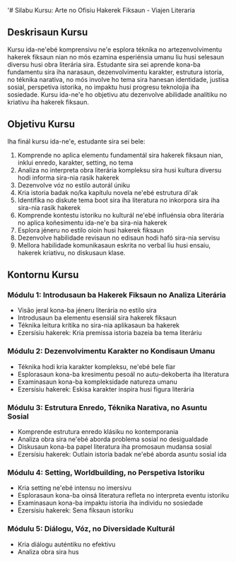 '# Silabu Kursu: Arte no Ofisiu Hakerek Fiksaun - Viajen Literaria 

## Deskrisaun Kursu

Kursu ida-ne'ebé komprensivu ne'e esplora téknika no artezenvolvimentu hakerek fiksaun nian no mós ezamina esperiénsia umanu liu husi selesaun diversu husi obra literária sira. Estudante sira sei aprende kona-ba fundamentu sira iha narasaun, dezenvolvimentu karakter, estrutura istoria, no téknika narativa, no mós involve ho tema sira hanesan identidade, justisa sosial, perspetiva istorika, no impaktu husi progresu teknolojia iha sosiedade. Kursu ida-ne'e ho objetivu atu dezenvolve abilidade analítiku no kriativu iha hakerek fiksaun.

## Objetivu Kursu

Iha finál kursu ida-ne'e, estudante sira sei bele:

1. Komprende no aplica elementu fundamentál sira hakerek fiksaun nian, inklui enredo, karakter, setting, no tema
2. Analiza no interpreta obra literária kompleksu sira husi kultura diversu hodi informa sira-nia rasik hakerek
3. Dezenvolve vóz no estilo autorál úniku
4. Kria istoria badak no/ka kapítulu novela ne'ebé estrutura di'ak
5. Identifika no diskute tema boot sira iha literatura no inkorpora sira iha sira-nia rasik hakerek
6. Komprende kontestu istoriku no kulturál ne'ebé influénsia obra literária no aplica koñesimentu ida-ne'e ba sira-nia hakerek
7. Esplora jéneru no estilo oioin husi hakerek fiksaun
8. Dezenvolve habilidade revisaun no edisaun hodi hafó sira-nia servisu
9. Mellora habilidade komunikasaun eskrita no verbal liu husi ensaiu, hakerek kriativu, no diskusaun klase.

## Kontornu Kursu 

### Módulu 1: Introdusaun ba Hakerek Fiksaun no Analiza Literária
- Visão jeral kona-ba jéneru literária no estilo sira
- Introdusaun ba elementu esensiál sira hakerek fiksaun
- Téknika leitura krítika no sira-nia aplikasaun ba hakerek
- Ezersísiu hakerek: Kria premissa istoria bazeia ba tema literáriu

### Módulu 2: Dezenvolvimentu Karakter no Kondisaun Umanu
- Téknika hodi kria karakter kompleksu, ne'ebé bele fiar
- Esplorasaun kona-ba kresimentu pesoál no autu-dekoberta iha literatura
- Examinasaun kona-ba kompleksidade natureza umanu
- Ezersísiu hakerek: Eskisa karakter inspira husi figura literária

### Módulu 3: Estrutura Enredo, Téknika Narativa, no Asuntu Sosial
- Komprende estrutura enredo klásiku no kontemporania
- Analiza obra sira ne'ebé aborda problema sosial no desigualdade
- Diskusaun kona-ba papel literatura iha promosaun mudansa sosial
- Ezersísiu hakerek: Outlain istoria badak ne'ebé aborda asuntu sosial ida

### Módulu 4: Setting, Worldbuilding, no Perspetiva Istoriku
- Kria setting ne'ebé intensu no imersivu
- Esplorasaun kona-ba oinsá literatura refleta no interpreta eventu istoriku
- Examinasaun kona-ba impaktu istoria iha individu no sosiedade
- Ezersísiu hakerek: Sena fiksaun istoriku

### Módulu 5: Diálogu, Vóz, no Diversidade Kulturál
- Kria diálogu auténtiku no efektivu
- Analiza obra sira hus